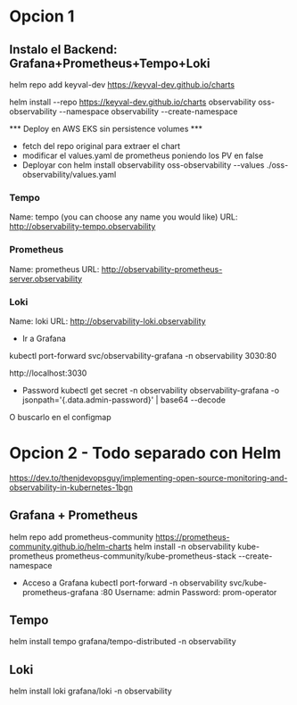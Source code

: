 # Opcion 1
## Instalo el Backend: Grafana+Prometheus+Tempo+Loki
helm repo add keyval-dev https://keyval-dev.github.io/charts

helm install --repo https://keyval-dev.github.io/charts observability oss-observability --namespace observability --create-namespace

*** Deploy en AWS EKS sin persistence volumes ***
- fetch del repo original para extraer el chart
- modificar el values.yaml de prometheus poniendo los PV en false
- Deployar con 
helm install observability oss-observability --values ./oss-observability/values.yaml


### Tempo
Name: tempo (you can choose any name you would like)
URL: http://observability-tempo.observability

### Prometheus

Name: prometheus
URL: http://observability-prometheus-server.observability

### Loki
Name: loki
URL: http://observability-loki.observability

- Ir a Grafana

kubectl port-forward svc/observability-grafana -n observability 3030:80

http://localhost:3030

* Password
kubectl get secret -n observability observability-grafana -o jsonpath='{.data.admin-password}' | base64 --decode

O buscarlo en el configmap

# Opcion 2 - Todo separado con Helm
https://dev.to/thenjdevopsguy/implementing-open-source-monitoring-and-observability-in-kubernetes-1bgn

## Grafana + Prometheus
helm repo add prometheus-community https://prometheus-community.github.io/helm-charts
helm install -n observability kube-prometheus prometheus-community/kube-prometheus-stack --create-namespace

* Acceso a Grafana
kubectl port-forward -n observability svc/kube-prometheus-grafana :80
Username: admin
Password: prom-operator

## Tempo
helm install tempo grafana/tempo-distributed -n observability

## Loki
helm install loki grafana/loki -n observability

